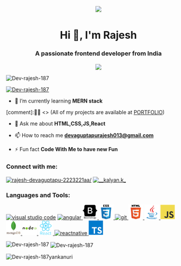 <h1 align="center"><img src="https://www.linkpicture.com/q/github-header-image_4.png"></h1>
<h1 align="center">Hi 👋, I'm Rajesh</h1>
<h3 align="center">A passionate frontend developer from India</h3>
<p align = "center"><img align="center" src ="https://camo.githubusercontent.com/c1dcb74cc1c1835b1d716f5051499a2814c683c806b15f04b0eba492863703e9/68747470733a2f2f63646e2e6472696262626c652e636f6d2f75736572732f3733303730332f73637265656e73686f74732f363538313234332f6176656e746f2e676966"/></p>

<p align="left"> <img src="https://komarev.com/ghpvc/?username=Dev-rajesh-187&label=Profile%20views&color=0e75b6&style=flat" alt="Dev-rajesh-187" /> </p>

<p align="left"> <a href="https://github.com/ryo-ma/github-profile-trophy"><img src="https://github-profile-trophy.vercel.app/?username=Dev-rajesh-187" alt="Dev-rajesh-187" /></a> </p>

- 🌱 I’m currently learning **MERN stack**

[comment]:👨‍💻 <>  (All of my projects are available at [PORTFOLIO](https://kalyankanuriportfolio.netlify.app/))

- 💬 Ask me about **HTML,CSS,JS,React**

- 📫 How to reach me **devaguptapurajesh013@gmail.com**

- ⚡ Fun fact **Code With Me to have new Fun**

<h3 align="left">Connect with me:</h3>
<p align="left">
<a href="https://linkedin.com/in/rajesh-devaguptapu-2223221aa" target="blank"><img align="center" src="https://raw.githubusercontent.com/rahuldkjain/github-profile-readme-generator/master/src/images/icons/Social/linked-in-alt.svg" alt="rajesh-devaguptapu-2223221aa/" height="30" width="40" /></a>
<a href="https://instagram.com/rajesh_devaguptapu" target="blank"><img align="center" src="https://raw.githubusercontent.com/rahuldkjain/github-profile-readme-generator/master/src/images/icons/Social/instagram.svg" alt="__kalyan.k_" height="30" width="40" /></a>
</p>

<h3 align="left">Languages and Tools:</h3>
<p align="left">
<a href="https://img.icons8.com/fluent/240/000000/visual-studio-code-2019.png"><img alt="visual studio code" width="40" height="40" src="https://img.icons8.com/fluent/240/000000/visual-studio-code-2019.png" /></a>
<a href="https://angular.io" target="_blank" rel="noreferrer"> <img src="https://angular.io/assets/images/logos/angular/angular.svg" alt="angular" width="40" height="40"/> </a> <a href="https://getbootstrap.com" target="_blank" rel="noreferrer"> <img src="https://raw.githubusercontent.com/devicons/devicon/master/icons/bootstrap/bootstrap-plain-wordmark.svg" alt="bootstrap" width="40" height="40"/> </a> <a href="https://www.w3schools.com/css/" target="_blank" rel="noreferrer"> <img src="https://raw.githubusercontent.com/devicons/devicon/master/icons/css3/css3-original-wordmark.svg" alt="css3" width="40" height="40"/> </a> <a href="https://git-scm.com/" target="_blank" rel="noreferrer"> <img src="https://www.vectorlogo.zone/logos/git-scm/git-scm-icon.svg" alt="git" width="40" height="40"/> </a> <a href="https://www.w3.org/html/" target="_blank" rel="noreferrer"> <img src="https://raw.githubusercontent.com/devicons/devicon/master/icons/html5/html5-original-wordmark.svg" alt="html5" width="40" height="40"/> </a> <a href="https://www.java.com" target="_blank" rel="noreferrer"> <img src="https://raw.githubusercontent.com/devicons/devicon/master/icons/java/java-original.svg" alt="java" width="40" height="40"/> </a> <a href="https://developer.mozilla.org/en-US/docs/Web/JavaScript" target="_blank" rel="noreferrer"> <img src="https://raw.githubusercontent.com/devicons/devicon/master/icons/javascript/javascript-original.svg" alt="javascript" width="40" height="40"/> </a> <a href="https://www.linux.org/" target="_blank" rel="noreferrer"> <a href="https://www.mongodb.com/" target="_blank" rel="noreferrer"> <img src="https://raw.githubusercontent.com/devicons/devicon/master/icons/mongodb/mongodb-original-wordmark.svg" alt="mongodb" width="40" height="40"/> </a> <a href="https://nodejs.org" target="_blank" rel="noreferrer"> <img src="https://raw.githubusercontent.com/devicons/devicon/master/icons/nodejs/nodejs-original-wordmark.svg" alt="nodejs" width="40" height="40"/> </a> <a href="https://reactjs.org/" target="_blank" rel="noreferrer"> <img src="https://raw.githubusercontent.com/devicons/devicon/master/icons/react/react-original-wordmark.svg" alt="react" width="40" height="40"/> </a> <a href="https://reactnative.dev/" target="_blank" rel="noreferrer"> <img src="https://reactnative.dev/img/header_logo.svg" alt="reactnative" width="40" height="40"/> </a> <a href="https://www.typescriptlang.org/" target="_blank" rel="noreferrer"> <img src="https://raw.githubusercontent.com/devicons/devicon/master/icons/typescript/typescript-original.svg" alt="typescript" width="40" height="40"/> </a> </p>

<p><img align="left" src="https://github-readme-stats.vercel.app/api/top-langs?username=Dev-rajesh-187&show_icons=true&locale=en&layout=compact" alt="Dev-rajesh-187" /></p>

<p>&nbsp;<img align="center" src="https://github-readme-stats.vercel.app/api?username=Dev-rajesh-187&show_icons=true&locale=en" alt="Dev-rajesh-187" /></p>

<p><img align="center" src="https://github-readme-streak-stats.herokuapp.com/?user=Dev-rajesh-187&" alt="Dev-rajesh-187yankanuri" /></p>
